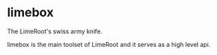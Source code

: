 limebox
=======

The LimeRoot's swiss army knife.

limebox is the main toolset of LimeRoot and it serves as a high level api.
